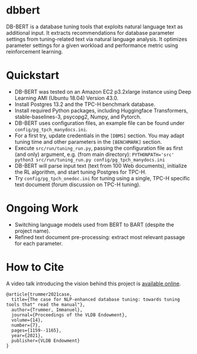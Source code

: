 # dbbert
DB-BERT is a database tuning tools that exploits natural language text as additional input. It extracts recommendations for database parameter settings from tuning-related text via natural language analysis. It optimizes parameter settings for a given workload and performance metric using reinforcement learning.

# Quickstart
- DB-BERT was tested on an Amazon EC2 p3.2xlarge instance using Deep Learning AMI (Ubuntu 18.04) Version 43.0.
- Install Postgres 13.2 and the TPC-H benchmark database.
- Install required Python packages, including Huggingface Transformers, stable-baselines-3, psycopg2, Numpy, and Pytorch.
- DB-BERT uses configuration files, an example file can be found under `config/pg_tpch_manydocs.ini`.
- For a first try, update credentials in the `[DBMS]` section. You may adapt tuning time and other parameters in the `[BENCHMARK]` section.
- Execute `src/run/tuning_run.py`, passing the configuration file as first (and only) argument, e.g. (from main directory):
`PYTHONPATH='src' python3 src/run/tuning_run.py config/pg_tpch_manydocs.ini`
- DB-BERT will parse input text (text from 100 Web documents), initialize the RL algorithm, and start tuning Postgres for TPC-H.
- Try `config/pg_tpch_onedoc.ini` for tuning using a single, TPC-H specific text document (forum discussion on TPC-H tuning).

# Ongoing Work
- Switching language models used from BERT to BART (despite the project name).
- Refined text document pre-processing: extract most relevant passage for each parameter.

# How to Cite
A video talk introducing the vision behind this project is [available online](https://youtu.be/Spa5qzKbJ4M).
```
@article{trummer2021case,
  title={The case for NLP-enhanced database tuning: towards tuning tools that" read the manual"},
  author={Trummer, Immanuel},
  journal={Proceedings of the VLDB Endowment},
  volume={14},
  number={7},
  pages={1159--1165},
  year={2021},
  publisher={VLDB Endowment}
}
```
